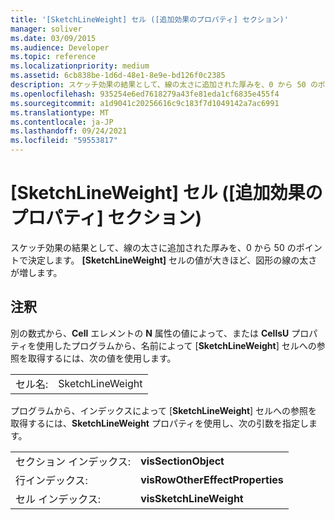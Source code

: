 ```yaml
---
title: '[SketchLineWeight] セル ([追加効果のプロパティ] セクション)'
manager: soliver
ms.date: 03/09/2015
ms.audience: Developer
ms.topic: reference
ms.localizationpriority: medium
ms.assetid: 6cb838be-1d6d-48e1-8e9e-bd126f0c2385
description: スケッチ効果の結果として、線の太さに追加された厚みを、0 から 50 のポイントで決定します。 [SketchLineWeight] セルの値が大きほど、図形の線の太さが増します。
ms.openlocfilehash: 935254e6ed7618279a43fe81eda1cf6835e455f4
ms.sourcegitcommit: a1d9041c20256616c9c183f7d1049142a7ac6991
ms.translationtype: MT
ms.contentlocale: ja-JP
ms.lasthandoff: 09/24/2021
ms.locfileid: "59553817"
---
```

# <a name="sketchlineweight-cell-additional-effect-properties-section"></a>[SketchLineWeight] セル ([追加効果のプロパティ] セクション)

スケッチ効果の結果として、線の太さに追加された厚みを、0 から 50 のポイントで決定します。 **[SketchLineWeight]** セルの値が大きほど、図形の線の太さが増します。 
  
## <a name="remarks"></a>注釈

別の数式から、**Cell** エレメントの **N** 属性の値によって、または **CellsU** プロパティを使用したプログラムから、名前によって [**SketchLineWeight**] セルへの参照を取得するには、次の値を使用します。 
  
|||
|:-----|:-----|
| セル名:  <br/> | SketchLineWeight  <br/> |
   
プログラムから、インデックスによって [**SketchLineWeight**] セルへの参照を取得するには、**SketchLineWeight** プロパティを使用し、次の引数を指定します。 
  
|||
|:-----|:-----|
| セクション インデックス:  <br/> |**visSectionObject** <br/> |
| 行インデックス:  <br/> |**visRowOtherEffectProperties** <br/> |
| セル インデックス:  <br/> |**visSketchLineWeight** <br/> |
   

